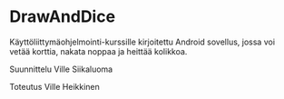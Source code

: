 # DrawAndDice

Käyttöliittymäohjelmointi-kurssille kirjoitettu Android sovellus, jossa voi vetää korttia, nakata noppaa ja heittää kolikkoa.

Suunnittelu Ville Siikaluoma

Toteutus Ville Heikkinen
